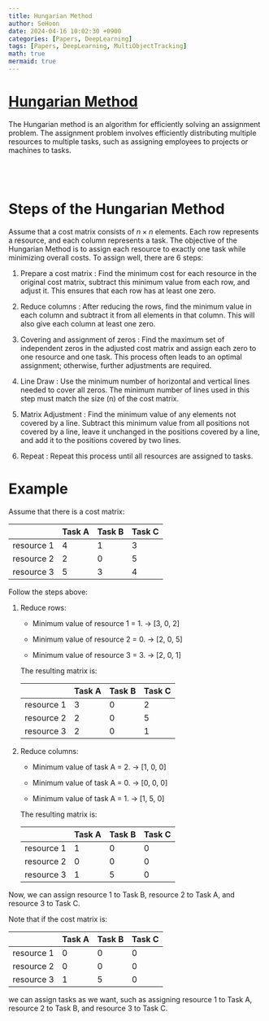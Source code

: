 ```yaml
---
title: Hungarian Method
author: SeHoon
date: 2024-04-16 10:02:30 +0900
categories: [Papers, DeepLearning]
tags: [Papers, DeepLearning, MultiObjectTracking]
math: true
mermaid: true
---
```


# [Hungarian Method](https://sites.math.washington.edu/~thomas/teaching/m514_web/50YearsIP.pdf#page=46)


The Hungarian method is an algorithm for efficiently solving an assignment problem. The assignment problem involves efficiently distributing multiple resources to multiple tasks, such as assigning employees to projects or machines to tasks.
<br><br><br><br>

# Steps of the Hungarian Method

Assume that a cost matrix consists of $n \times n$ elements. Each row represents a resource, and each column represents a task. The objective of the Hungarian Method is to assign each resource to exactly one task while minimizing overall costs. To assign well, there are 6 steps:

1. Prepare a cost matrix : Find the minimum cost for each resource in the original cost matrix, subtract this minimum value from each row, and adjust it. This ensures that each row has at least one zero.

2. Reduce columns : After reducing the rows, find the minimum value in each column and subtract it from all elements in that column. This will also give each column at least one zero.

3. Covering and assignment of zeros : Find the maximum set of independent zeros in the adjusted cost matrix and assign each zero to one resource and one task. This process often leads to an optimal assignment; otherwise, further adjustments are required.

4. Line Draw : Use the minimum number of horizontal and vertical lines needed to cover all zeros. The minimum number of lines used in this step must match the size (n) of the cost matrix.

5. Matrix Adjustment : Find the minimum value of any elements not covered by a line. Subtract this minimum value from all positions not covered by a line, leave it unchanged in the positions covered by a line, and add it to the positions covered by two lines.

6. Repeat : Repeat this process until all resources are assigned to tasks.

# Example

Assume that there is a cost matrix:

<center>

| | Task A | Task B | Task C |
|---|---|---|---|
| resource 1 | 4 | 1 | 3 |
| resource 2 | 2 | 0 | 5 |
| resource 3 | 5 | 3 | 4 |
</center>

Follow the steps above:

1. Reduce rows:

    + Minimum value of resource 1 = 1. $\rightarrow$ [3, 0, 2]
    
    + Minimum value of resource 2 = 0. $\rightarrow$ [2, 0, 5]

    + Minimum value of resource 3 = 3. $\rightarrow$ [2, 0, 1]

    The resulting matrix is:

    <center>

    | | Task A | Task B | Task C |
    |---|---|---|---|
    | resource 1 | 3 | 0 | 2 |
    | resource 2 | 2 | 0 | 5 |
    | resource 3 | 2 | 0 | 1 |
    </center>

2. Reduce columns:

    + Minimum value of task A = 2. $\rightarrow$ [1, 0, 0]

    + Minimum value of task A = 0. $\rightarrow$ [0, 0, 0]

    + Minimum value of task A = 1. $\rightarrow$ [1, 5, 0]

    The resulting matrix is:

    <center>

    | | Task A | Task B | Task C |
    |---|---|---|---|
    | resource 1 | 1 | 0 | 0 |
    | resource 2 | 0 | 0 | 0 |
    | resource 3 | 1 | 5 | 0 |
    </center>

Now, we can assign resource 1 to Task B, resource 2 to Task A, and resource 3 to Task C.

Note that if the cost matrix is:

<center>

| | Task A | Task B | Task C |
|---|---|---|---|
| resource 1 | 0 | 0 | 0 |
| resource 2 | 0 | 0 | 0 |
| resource 3 | 1 | 5 | 0 |
</center>

we can assign tasks as we want, such as assigning resource 1 to Task A, resource 2 to Task B, and resource 3 to Task C.